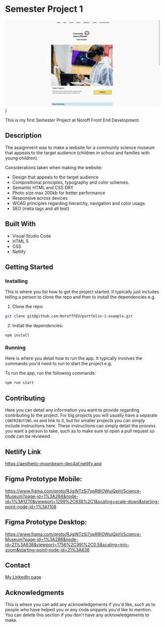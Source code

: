 # Semester Project 1

![image](https://github.com/ellie489/SemesterProject1/blob/main/Images/semester-project.png))

This is my first Semester Project at Noroff Front End Development. 

## Description

The assignment was to make a website for a community science museum that appeals to the target audience (children in school and families with young children). 

Considerations taken when making the website:

- Design that appeals to the target audience 
- Compositional principles, typography and color schemes. 
- Semantic HTML and CSS DRY 
- Photo size max 200kb for better performance
- Responsive across devices
- WCAG principles regarding hierarchy, navigation and color usage. 
- SEO (meta tags and alt text)

## Built With

- Visual Studio Code
- HTML 5
- CSS
- Netlify

## Getting Started

### Installing

This is where you list how to get the project started. It typically just includes telling a person to clone the repo and then to install the dependencies e.g.

1. Clone the repo:

```bash
git clone git@github.com:NoroffFEU/portfolio-1-example.git
```

2. Install the dependencies:

```
npm install
```

### Running

Here is where you detail how to run the app. It typically involves the commands you'd need to run to start the project e.g.

To run the app, run the following commands:

```bash
npm run start
```

## Contributing

Here you can detail any information you want to provide regarding contributing to the project. For big projects you will usually have a separate `CONTRIBUTING.md` and link to it, but for smaller projects you can simply include instructions here. These instructions can simply detail the process you want a person to take, such as to make sure to open a pull request so code can be reviewed.
## Netlify Link

https://aesthetic-moonbeam-dec4af.netlify.app

## Figma Prototype Mobile:

https://www.figma.com/proto/RJgiNTzSi7ypR8IOWujQpH/Science-Museum?page-id=1%3A284&node-id=1%3A1270&viewport=1299%2C838%2C1&scaling=scale-down&starting-point-node-id=1%3A1108

## Figma Prototype Desktop:

https://www.figma.com/proto/RJgiNTzSi7ypR8IOWujQpH/Science-Museum?page-id=1%3A286&node-id=21%3A636&viewport=1756%2C991%2C0.5&scaling=min-zoom&starting-point-node-id=21%3A636

## Contact

[My LinkedIn page](www.linkedin.com/in/elisabeth-hope-7103a2199/)

## Acknowledgments

This is where you can add any acknowledgements if you'd like, such as to people who have helped you or any code snippets you'd like to mention. You can delete this section if you don't have any acknowledgements to make.
